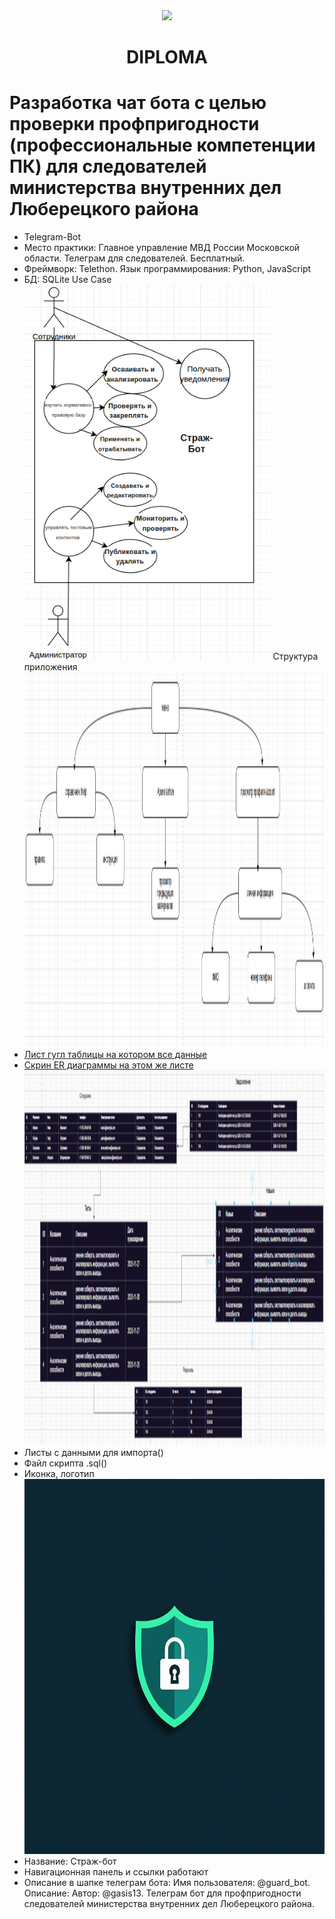 <div id="header" align="center">
  <img src="https://yaart-web-alice-images.s3.yandex.net/e1cebdf2a28811f0be580a76bcb91d52:1" width="300"/>
</div>
<center><h1>DIPLOMA</h1></center>
<h1>Разработка чат бота с целью проверки профпригодности (профессиональные компетенции ПК) для следователей министерства внутренних дел Люберецкого района</h1>


- Telegram-Bot
- Место практики: Главное управление МВД России Московской области. Телеграм для следователей. Бесплатный. 
- Фреймворк: Telethon. Язык программирования: Python, JavaScript
- БД: SQLite
Use Case
  <br><img height="600" alt="Варианты использования Use Case" src="https://github.com/Gasis0/Diplom/blob/main/2025-10-09_10-54.png" />
  Структура приложения
  <br><img height="600" alt="Структура приложения" src="https://github.com/Gasis0/Diplom/blob/main/2025-10-21_11-24.png" />
- [Лист гугл таблицы на котором все данные](https://docs.google.com/spreadsheets/d/15udLNjHYGbWl8MxxBbcsBMidjyZFeXHHuiYJWrhxb2M/edit?usp=sharing)
- [Скрин ER диаграммы на этом же листе](https://drive.google.com/file/d/1iOVyZGHibjvKXEBahEWgjAheVURYyyCm/view?usp=sharing) <br><img height="600" src="https://github.com/Gasis0/Diplom/blob/main/2025-10-08_22-06-43.png" width="1000"/> 
- Листы с данными для импорта()
- Файл скрипта .sql()
- Иконка, логотип <br><img height="600" alt="Варианты использования Use Case" src="_im_bb43aac1-d1aa-4158-8a04-0252fd897537.png" />
- Название: Страж-бот
- Навигационная панель и ссылки работают
- Описание в шапке телеграм бота: Имя пользователя: @guard_bot. Описание: Автор: @gasis13. Телеграм бот для профпригодности cледователей министерства внутренних дел Люберецкого района.
